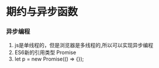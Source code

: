 # 期约与异步函数


### 异步编程

1. js是单线程的，但是浏览器是多线程的,所以可以实现异步编程
2. ES6新的引用类型 Promise  
3. let p = new Promise(() => {});




